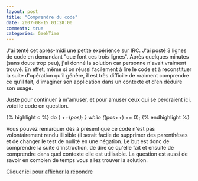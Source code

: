 ```yaml
---
layout: post
title: "Comprendre du code"
date: 2007-08-15 01:28:00
comments: true
categories: GeekTime
---
```

J'ai tenté cet après-midi une petite expérience sur IRC. J'ai posté 3 lignes de code en demandant "que font ces trois lignes". Après quelques minutes (sans doute trop peu), j'ai donné la solution car personne n'avait vraiment trouvé. En effet, même si on réussi facilement à lire le code et à reconstituer la suite d'opération qu'il génère, il est très difficile de vraiment comprendre ce qu'il fait, d'imaginer son application dans un contexte et d'en déduire son usage.

Juste pour continuer à m'amuser, et pour amuser ceux qui se perdraient ici, voici le code en question.

<!-- more -->


{% highlight c %}
do {
  ++(*pos);
} while (*(pos++) == 0);
{% endhighlight %}

Vous pouvez remarquer dès à présent que ce code n'est pas volontairement rendu illisible (il serait facile de supprimer des parenthèses et de changer le test de nullité en une négation. Le but est donc de comprendre la suite d'instruction, de dire ce qu'elle fait et ensuite de comprendre dans quel contexte elle est utilisable. La question est aussi de savoir en combien de temps vous allez trouver la solution.

<script type="text/javascript" src="/jquery.js"></script>
<script type="text/javascript">//<![CDATA[
function show_answer() {
  $("#show_answer").hide();
  $("#answer").show("slow");
  return false;
}
//]]></script>
<p>
<a href="" onclick="return show_answer()" id="show_answer">Cliquer ici pour afficher la répondre</a>
</p>
<div id="answer" style="display: none">
 Fonctionnement
---------------

Si on lit le code, on voit qu'il fait la suite d'opération suivante :

1   on incrémente la valeur pointée par pos
1   on regarde si la valeur obtenue est nulle
1   on incrémente le pointeur pos
1   si le test 2 est vrai, on retourne en 1, sinon, on quitte la boucle

Il s'agit donc d'une petite boucle qui incrémente des objets successifs jusqu'à ce qu'elle en trouve un qui, une fois incrémenté, n'est pas nul.

Voilà donc la solution du pauvre au problème, celle qu'on peut trouver en lisant le code, sans chercher à le comprendre.

 Interprétation
----------------

Mais en fait, ce code va plus loin. Imaginons maintenant la zone mémoire sur laquelle pos pointe initialement :

     oct1 oct2 oct3 oct4
      ^
     pos

L'octet 1 à une certaine valeur. Je l'incrémente et je m'aperçois que sa nouvelle valeur est 0. Quand un octet incrémenté peut-il retomber à 0 ? Quand il fait un overflow. On a donc fait déborder le premier octet... et quand cet octet déborde on incrémente le suivant :

        _+1__
       |     |
     oct1 oct2 oct3 oct4
           ^
          pos

Il s'agit donc ni plus ni moins que d'une retenue (comme quand on apprend à faire les additions ou les multiplications) : quand je fais déborder un octet, je déplace le surplus vers le suivant. Finalement, ces 3 lignes de code ne sont que l'implémentation d'une incrémentation, mais sur plusieurs octets... et même sur un nombre non défini d'octets (puisqu'il n'y a pas de limite explicitée sur le nombre d'étapes autorisées).

Pour être plus précis, il s'agit d'un incrémenteur d'entier stocké en Little Endian sur un nombre illimité d'octets.

 Encore ?
---------

Bon, pour ceux qui tiennent vraiment à s'assurer que ce n'est pas du code illisible, voici une version vraiment illisible de la même machine :

{% highlight c %}
for(++*pos;!*pos++;++*pos);
{% endhighlight %}

(Merci Falco)

Tout ceci n'était bien sûr qu'un exemple. Il est toujours très dur de comprendre du code, alors pour éviter de passer dix minutes sur 3 lignes lors de la prochaine relecture il suffit de documenter ce qu'on écrit.

</div>
